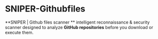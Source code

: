 # SNIPER-Githubfiles
**SNIPER | Github files scanner ** intelligent reconnaissance &amp; security scanner designed to analyze **GitHub repositories** before you download or execute them.
